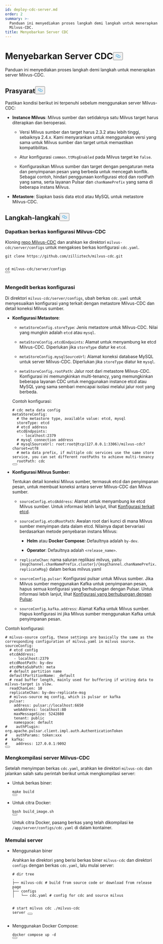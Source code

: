 ```yaml
---
id: deploy-cdc-server.md
order: 2
summary: >-
  Panduan ini menyediakan proses langkah demi langkah untuk menerapkan server
  Milvus-CDC.
title: Menyebarkan Server CDC
---
```

<h1 id="Deploy-CDC-Server" class="common-anchor-header">Menyebarkan Server CDC<button data-href="#Deploy-CDC-Server" class="anchor-icon" translate="no">
      <svg translate="no"
        aria-hidden="true"
        focusable="false"
        height="20"
        version="1.1"
        viewBox="0 0 16 16"
        width="16"
      >
        <path
          fill="#0092E4"
          fill-rule="evenodd"
          d="M4 9h1v1H4c-1.5 0-3-1.69-3-3.5S2.55 3 4 3h4c1.45 0 3 1.69 3 3.5 0 1.41-.91 2.72-2 3.25V8.59c.58-.45 1-1.27 1-2.09C10 5.22 8.98 4 8 4H4c-.98 0-2 1.22-2 2.5S3 9 4 9zm9-3h-1v1h1c1 0 2 1.22 2 2.5S13.98 12 13 12H9c-.98 0-2-1.22-2-2.5 0-.83.42-1.64 1-2.09V6.25c-1.09.53-2 1.84-2 3.25C6 11.31 7.55 13 9 13h4c1.45 0 3-1.69 3-3.5S14.5 6 13 6z"
        ></path>
      </svg>
    </button></h1><p>Panduan ini menyediakan proses langkah demi langkah untuk menerapkan server Milvus-CDC.</p>
<h2 id="Prerequisites" class="common-anchor-header">Prasyarat<button data-href="#Prerequisites" class="anchor-icon" translate="no">
      <svg translate="no"
        aria-hidden="true"
        focusable="false"
        height="20"
        version="1.1"
        viewBox="0 0 16 16"
        width="16"
      >
        <path
          fill="#0092E4"
          fill-rule="evenodd"
          d="M4 9h1v1H4c-1.5 0-3-1.69-3-3.5S2.55 3 4 3h4c1.45 0 3 1.69 3 3.5 0 1.41-.91 2.72-2 3.25V8.59c.58-.45 1-1.27 1-2.09C10 5.22 8.98 4 8 4H4c-.98 0-2 1.22-2 2.5S3 9 4 9zm9-3h-1v1h1c1 0 2 1.22 2 2.5S13.98 12 13 12H9c-.98 0-2-1.22-2-2.5 0-.83.42-1.64 1-2.09V6.25c-1.09.53-2 1.84-2 3.25C6 11.31 7.55 13 9 13h4c1.45 0 3-1.69 3-3.5S14.5 6 13 6z"
        ></path>
      </svg>
    </button></h2><p>Pastikan kondisi berikut ini terpenuhi sebelum menggunakan server Milvus-CDC:</p>
<ul>
<li><p><strong>Instance Milvus</strong>: Milvus sumber dan setidaknya satu Milvus target harus diterapkan dan beroperasi.</p>
<ul>
<li><p>Versi Milvus sumber dan target harus 2.3.2 atau lebih tinggi, sebaiknya 2.4.x. Kami menyarankan untuk menggunakan versi yang sama untuk Milvus sumber dan target untuk memastikan kompatibilitas.</p></li>
<li><p>Atur konfigurasi <code translate="no">common.ttMsgEnabled</code> pada Milvus target ke <code translate="no">false</code>.</p></li>
<li><p>Konfigurasikan Milvus sumber dan target dengan pengaturan meta dan penyimpanan pesan yang berbeda untuk mencegah konflik. Sebagai contoh, hindari penggunaan konfigurasi etcd dan rootPath yang sama, serta layanan Pulsar dan <code translate="no">chanNamePrefix</code> yang sama di beberapa instans Milvus.</p></li>
</ul></li>
<li><p><strong>Metastore</strong>: Siapkan basis data etcd atau MySQL untuk metastore Milvus-CDC.</p></li>
</ul>
<h2 id="Steps" class="common-anchor-header">Langkah-langkah<button data-href="#Steps" class="anchor-icon" translate="no">
      <svg translate="no"
        aria-hidden="true"
        focusable="false"
        height="20"
        version="1.1"
        viewBox="0 0 16 16"
        width="16"
      >
        <path
          fill="#0092E4"
          fill-rule="evenodd"
          d="M4 9h1v1H4c-1.5 0-3-1.69-3-3.5S2.55 3 4 3h4c1.45 0 3 1.69 3 3.5 0 1.41-.91 2.72-2 3.25V8.59c.58-.45 1-1.27 1-2.09C10 5.22 8.98 4 8 4H4c-.98 0-2 1.22-2 2.5S3 9 4 9zm9-3h-1v1h1c1 0 2 1.22 2 2.5S13.98 12 13 12H9c-.98 0-2-1.22-2-2.5 0-.83.42-1.64 1-2.09V6.25c-1.09.53-2 1.84-2 3.25C6 11.31 7.55 13 9 13h4c1.45 0 3-1.69 3-3.5S14.5 6 13 6z"
        ></path>
      </svg>
    </button></h2><h3 id="Obtain-the-Milvus-CDC-config-file" class="common-anchor-header">Dapatkan berkas konfigurasi Milvus-CDC</h3><p>Kloning <a href="https://github.com/zilliztech/milvus-cdc">repo Milvus-CDC</a> dan arahkan ke direktori <code translate="no">milvus-cdc/server/configs</code> untuk mengakses berkas konfigurasi <code translate="no">cdc.yaml</code>.</p>
<pre><code translate="no" class="language-bash">git <span class="hljs-built_in">clone</span> https://github.com/zilliztech/milvus-cdc.git

<span class="hljs-built_in">cd</span> milvus-cdc/server/configs
<button class="copy-code-btn"></button></code></pre>
<h3 id="Edit-the-config-file" class="common-anchor-header">Mengedit berkas konfigurasi</h3><p>Di direktori <code translate="no">milvus-cdc/server/configs</code>, ubah berkas <code translate="no">cdc.yaml</code> untuk menyesuaikan konfigurasi yang terkait dengan metastore Milvus-CDC dan detail koneksi Milvus sumber.</p>
<ul>
<li><p><strong>Konfigurasi Metastore</strong>:</p>
<ul>
<li><p><code translate="no">metaStoreConfig.storeType</code>: Jenis metastore untuk Milvus-CDC. Nilai yang mungkin adalah <code translate="no">etcd</code> atau <code translate="no">mysql</code>.</p></li>
<li><p><code translate="no">metaStoreConfig.etcdEndpoints</code>: Alamat untuk menyambung ke etcd Milvus-CDC. Diperlukan jika <code translate="no">storeType</code> diatur ke <code translate="no">etcd</code>.</p></li>
<li><p><code translate="no">metaStoreConfig.mysqlSourceUrl</code>: Alamat koneksi database MySQL untuk server Milvus-CDC. Diperlukan jika <code translate="no">storeType</code> diatur ke <code translate="no">mysql</code>.</p></li>
<li><p><code translate="no">metaStoreConfig.rootPath</code>: Jalur root dari metastore Milvus-CDC. Konfigurasi ini memungkinkan multi-tenancy, yang memungkinkan beberapa layanan CDC untuk menggunakan instance etcd atau MySQL yang sama sembari mencapai isolasi melalui jalur root yang berbeda.</p></li>
</ul>
<p>Contoh konfigurasi:</p>
<pre><code translate="no" class="language-yaml"><span class="hljs-comment"># cdc meta data config</span>
<span class="hljs-attr">metaStoreConfig:</span>
  <span class="hljs-comment"># the metastore type, available value: etcd, mysql</span>
  <span class="hljs-attr">storeType:</span> <span class="hljs-string">etcd</span>
  <span class="hljs-comment"># etcd address</span>
  <span class="hljs-attr">etcdEndpoints:</span>
    <span class="hljs-bullet">-</span> <span class="hljs-string">localhost:2379</span>
  <span class="hljs-comment"># mysql connection address</span>
  <span class="hljs-comment"># mysqlSourceUrl: root:root@tcp(127.0.0.1:3306)/milvus-cdc?charset=utf8</span>
  <span class="hljs-comment"># meta data prefix, if multiple cdc services use the same store service, you can set different rootPaths to achieve multi-tenancy</span>
  <span class="hljs-attr">rootPath:</span> <span class="hljs-string">cdc</span>
<button class="copy-code-btn"></button></code></pre></li>
<li><p><strong>Konfigurasi Milvus Sumber:</strong></p>
<p>Tentukan detail koneksi Milvus sumber, termasuk etcd dan penyimpanan pesan, untuk membuat koneksi antara server Milvus-CDC dan Milvus sumber.</p>
<ul>
<li><p><code translate="no">sourceConfig.etcdAddress</code>: Alamat untuk menyambung ke etcd Milvus sumber. Untuk informasi lebih lanjut, lihat <a href="https://milvus.io/docs/configure_etcd.md#etcd-related-Configurations">Konfigurasi terkait etcd</a>.</p></li>
<li><p><code translate="no">sourceConfig.etcdRootPath</code>: Awalan root dari kunci di mana Milvus sumber menyimpan data dalam etcd. Nilainya dapat bervariasi berdasarkan metode penyebaran instans Milvus:</p>
<ul>
<li><p><strong>Helm</strong> atau <strong>Docker Compose</strong>: Defaultnya adalah <code translate="no">by-dev</code>.</p></li>
<li><p><strong>Operator</strong>: Defaultnya adalah <code translate="no">&lt;release_name&gt;</code>.</p></li>
</ul></li>
<li><p><code translate="no">replicateChan</code>: nama saluran replikasi milvus, yaitu <code translate="no">{msgChannel.chanNamePrefix.cluster}/{msgChannel.chanNamePrefix.replicateMsg}</code> dalam berkas milvus.yaml</p></li>
<li><p><code translate="no">sourceConfig.pulsar</code>: Konfigurasi pulsar untuk Milvus sumber. Jika Milvus sumber menggunakan Kafka untuk penyimpanan pesan, hapus semua konfigurasi yang berhubungan dengan Pulsar. Untuk informasi lebih lanjut, lihat <a href="https://milvus.io/docs/configure_pulsar.md">Konfigurasi yang berhubungan dengan Pulsar</a>.</p></li>
<li><p><code translate="no">sourceConfig.kafka.address</code>: Alamat Kafka untuk Milvus sumber. Hapus konfigurasi ini jika Milvus sumber menggunakan Kafka untuk penyimpanan pesan.</p></li>
</ul></li>
</ul>
<p>Contoh konfigurasi:</p>
<pre><code translate="no" class="language-yaml"><span class="hljs-comment"># milvus-source config, these settings are basically the same as the corresponding configuration of milvus.yaml in milvus source.</span>
<span class="hljs-attr">sourceConfig:</span>
  <span class="hljs-comment"># etcd config</span>
  <span class="hljs-attr">etcdAddress:</span>
    <span class="hljs-bullet">-</span> <span class="hljs-string">localhost:2379</span>
  <span class="hljs-attr">etcdRootPath:</span> <span class="hljs-string">by-dev</span>
  <span class="hljs-attr">etcdMetaSubPath:</span> <span class="hljs-string">meta</span>
  <span class="hljs-comment"># default partition name</span>
  <span class="hljs-attr">defaultPartitionName:</span> <span class="hljs-string">_default</span>
  <span class="hljs-comment"># read buffer length, mainly used for buffering if writing data to milvus-target is slow.</span>
  <span class="hljs-attr">readChanLen:</span> <span class="hljs-number">10</span>
  <span class="hljs-attr">replicateChan:</span> <span class="hljs-string">by-dev-replicate-msg</span>
  <span class="hljs-comment"># milvus-source mq config, which is pulsar or kafka</span>
  <span class="hljs-attr">pulsar:</span>
    <span class="hljs-attr">address:</span> <span class="hljs-string">pulsar://localhost:6650</span>
    <span class="hljs-attr">webAddress:</span> <span class="hljs-string">localhost:80</span>
    <span class="hljs-attr">maxMessageSize:</span> <span class="hljs-number">5242880</span>
    <span class="hljs-attr">tenant:</span> <span class="hljs-string">public</span>
    <span class="hljs-attr">namespace:</span> <span class="hljs-string">default</span>
<span class="hljs-comment">#    authPlugin: org.apache.pulsar.client.impl.auth.AuthenticationToken</span>
<span class="hljs-comment">#    authParams: token:xxx</span>
<span class="hljs-comment">#  kafka:</span>
<span class="hljs-comment">#    address: 127.0.0.1:9092</span>
<button class="copy-code-btn"></button></code></pre>
<h3 id="Compile-the-Milvus-CDC-server" class="common-anchor-header">Mengkompilasi server Milvus-CDC</h3><p>Setelah menyimpan berkas <code translate="no">cdc.yaml</code>, arahkan ke direktori <code translate="no">milvus-cdc</code> dan jalankan salah satu perintah berikut untuk mengkompilasi server:</p>
<ul>
<li><p>Untuk berkas biner:</p>
<pre><code translate="no" class="language-bash">make build
<button class="copy-code-btn"></button></code></pre></li>
<li><p>Untuk citra Docker:</p>
<pre><code translate="no" class="language-bash">bash build_image.sh
<button class="copy-code-btn"></button></code></pre>
<p>Untuk citra Docker, pasang berkas yang telah dikompilasi ke <code translate="no">/app/server/configs/cdc.yaml</code> di dalam kontainer.</p></li>
</ul>
<h3 id="Start-the-server" class="common-anchor-header">Memulai server</h3><ul>
<li><p>Menggunakan biner</p>
<p>Arahkan ke direktori yang berisi berkas biner <code translate="no">milvus-cdc</code> dan direktori <code translate="no">configs</code> dengan berkas <code translate="no">cdc.yaml</code>, lalu mulai server:</p>
<pre><code translate="no" class="language-bash"><span class="hljs-comment"># dir tree</span>
.
├── milvus-cdc <span class="hljs-comment"># build from source code or download from release page</span>
├── configs
│   └── cdc.yaml <span class="hljs-comment"># config for cdc and source milvus</span>

<span class="hljs-comment"># start milvus cdc</span>
./milvus-cdc server
<button class="copy-code-btn"></button></code></pre></li>
<li><p>Menggunakan Docker Compose:</p>
<pre><code translate="no" class="language-bash">docker compose up -d
<button class="copy-code-btn"></button></code></pre></li>
</ul>

